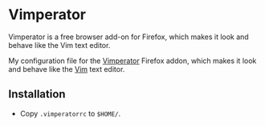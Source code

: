 Vimperator
==========
Vimperator is a free browser add-on for Firefox,
which makes it look and behave like the Vim text editor.

My configuration file for the
[Vimperator](http://www.vimperator.org/vimperator) Firefox addon, which makes
it look and behave like the [Vim](http://www.vim.org/) text editor.

Installation
------------

* Copy `.vimperatorrc` to `$HOME/`.
